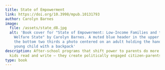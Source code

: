 ```yaml
---
title: State of Empowerment
link: https://doi.org/10.3998/mpub.10131793
author: Carolyn Barnes
image:
  file: /assets/state_d8.jpg
  alt: 'Book cover for "State of Empowerment: Low-Income Families and the New
    Welfare State" by Carolyn Barnes. A muted blue header in the upper third, in
    the bottom two thirds a photo centered on an adult holding the hand of a
    young child with a backpack'
description: After-school programs that shift power to parents do more than help
  kids read and write — they create politically engaged citizen-parents
type: book
---
```

